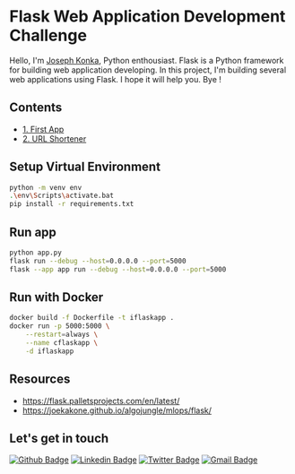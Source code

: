 # Flask Web Application Development Challenge

Hello, I'm [Joseph Konka](https://www.linkedin.com/in/joseph-koami-konka/), Python enthousiast. Flask is a Python framework for building web application developing. In this project, I'm building several web applications using Flask. I hope it will help you. Bye !

## Contents
- [1. First App](01_First_App)
- [2. URL Shortener](02_URL_Shortener)

## Setup Virtual Environment
```sh
python -m venv env
.\env\Scripts\activate.bat
pip install -r requirements.txt
```

## Run app
```sh
python app.py
flask run --debug --host=0.0.0.0 --port=5000
flask --app app run --debug --host=0.0.0.0 --port=5000
```

## Run with Docker
```sh
docker build -f Dockerfile -t iflaskapp .
docker run -p 5000:5000 \
    --restart=always \
    --name cflaskapp \
    -d iflaskapp
```

## Resources
- https://flask.palletsprojects.com/en/latest/
- https://joekakone.github.io/algojungle/mlops/flask/

## Let's get in touch
[![Github Badge](https://img.shields.io/badge/-Github-000?style=flat-square&logo=Github&logoColor=white&link=https://github.com/joekakone)](https://github.com/joekakone) [![Linkedin Badge](https://img.shields.io/badge/-LinkedIn-blue?style=flat-square&logo=Linkedin&logoColor=white&link=https://www.linkedin.com/in/joseph-koami-konka/)](https://www.linkedin.com/in/joseph-koami-konka/) [![Twitter Badge](https://img.shields.io/badge/-Twitter-blue?style=flat-square&logo=Twitter&logoColor=white&link=https://www.twitter.com/joekakone)](https://www.twitter.com/joekakone) [![Gmail Badge](https://img.shields.io/badge/-Gmail-c14438?style=flat-square&logo=Gmail&logoColor=white&link=mailto:joseph.kakone@gmail.com)](mailto:joseph.kakone@gmail.com)